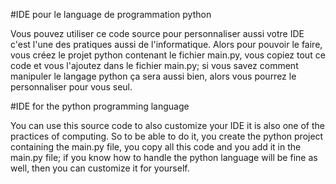 #IDE pour le language de programmation python 

Vous pouvez utiliser ce code source pour personnaliser aussi votre IDE c'est l'une des pratiques aussi de l'informatique. Alors pour pouvoir le faire,
vous créez le projet python contenant le fichier main.py, vous copiez tout ce code et vous l'ajoutez dans le fichier main.py; si vous savez comment manipuler 
le langage python ça sera aussi bien, alors vous pourrez le personnaliser pour vous seul.


#IDE for the python programming language

You can use this source code to also customize your IDE it is also one of the practices of computing. So to be able to do it,
you create the python project containing the main.py file, you copy all this code and you add it in the main.py file; if you know how to handle
the python language will be fine as well, then you can customize it for yourself.

